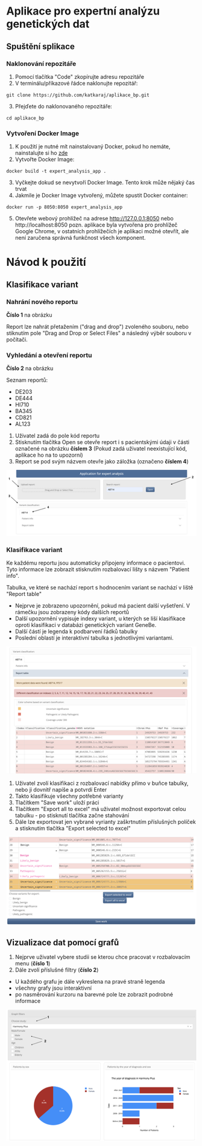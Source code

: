 # Aplikace pro expertní analýzu genetických dat

## Spuštění splikace

### Naklonování repozitáře

1. Pomocí tlačítka "Code" zkopírujte adresu repozitáře
2. V terminálu/příkazové řádce naklonujte repozitář:
```
git clone https://github.com/katkaraj/aplikace_bp.git
```
3. Přejďete do naklonovaného repozitáře:
```
cd aplikace_bp
```

### Vytvoření Docker Image
1. K použití je nutné mít nainstalovaný Docker, pokud ho nemáte, nainstalujte si ho [zde](https://docs.docker.com/desktop/)
2. Vytvořte Docker Image:
```
docker build -t expert_analysis_app .
```
3. Vyčkejte dokud se nevytvoří Docker Image. Tento krok může nějaký čas trvat
4. Jakmile je Docker Image vytvořený, můžete spustit Docker container:
```
docker run -p 8050:8050 expert_analysis_app
```
5. Otevřete webový prohlížeč na adrese http://127.0.0.1:8050 nebo http://localhost:8050
pozn. aplikace byla vytvořena pro prohlížeč Google Chrome, v ostatních prohlížečích je aplikaci možné otevřít, 
ale není zaručena správná funkčnost všech komponent.

# Návod k použití

## Klasifikace variant

### Nahrání nového reportu

**Číslo 1** na obrázku  

Report lze nahrát přetažením ("drag and drop") zvoleného souboru, nebo stiknutím pole 
"Drag and Drop or Select Files" a následný výběr souboru v počítači.

### Vyhledání a otevření reportu

**Číslo 2** na obrázku  

Seznam reportů: 
- DE203
- DE444
- HI710
- BA345
- CD821
- AL123

1. Uživatel zadá do pole kód reportu
2. Stisknutím tlačítka Open se otevře report i s pacientskými údaji v části označené na obrázku **číslem 3**
   (Pokud zadá uživatel neexistující kód, aplikace ho na to upozorní)
3. Report se pod svým názvem otevře jako záložka (označeno **číslem 4**)  

!['Screen1'](imgs/img1.png)  

### Klasifikace variant

Ke každému reportu jsou automaticky připojeny informace o pacientovi.
Tyto informace lze zobrazit stisknutím rozbalovací lišty s názvem "Patient info".  


Tabulka, ve které se nachází report s hodnocením variant se nachází v liště "Report table"  

- Nejprve je zobrazeno upozornění, pokud má pacient další vyšetření. V rámečku
jsou zobrazeny kódy dalších reportů
- Další upozornění vypisuje indexy variant, u kterých se liší klasifikace oproti klasifikaci v 
databázi genetických variant GeneBe.
- Další částí je legenda k podbarvení řádků tabulky
- Poslední oblastí je interaktivní tabulka s jednotlivými variantami.

!['Screen2'](imgs/img2.png)  

1. Uživatel zvolí klasifikaci z rozbalovací nabídky přímo v buňce tabulky, nebo ji dovnitř napíše a potvrdí Enter
2. Takto klasifikuje všechny potřebné varianty
3. Tlačítkem "Save work" uloží práci
4. Tlačítkem "Export all to excel" má uživatel možnost exportovat celou tabulku - 
po stisknutí tlačítka začne stahování
5. Dále lze exportovat jen vybrané vyrianty zaškrtnutím příslušných políček a 
stisknutím tlačítka "Export selected to excel"

!['Screen4'](imgs/img4.png)
## Vizualizace dat pomocí grafů

1. Nejprve uživatel vybere studii se kterou chce pracovat v rozbalovacím menu (**číslo 1**)
2. Dále zvolí příslušné filtry (**číslo 2**)
- U každého grafu je dále vykreslena na pravé straně legenda
- všechny grafy jsou interaktivní
- po nasměrování kurzoru na barevné pole lze zobrazit
podrobné informace

!['Screen3'](imgs/img3.png)
